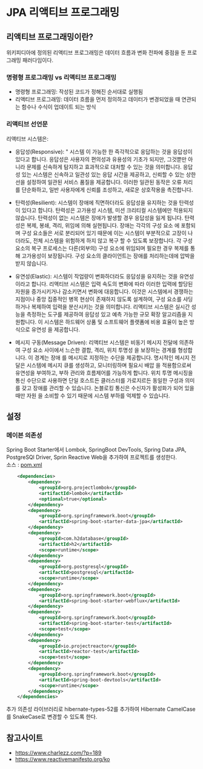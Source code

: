 # JPA 리액티브 프로그래밍

## 리액티브 프로그래밍이란?
위키피디아에 정의된 리액티브 프로그래밍은 데이터 흐름과 변화 전파에 중점을 둔 프로그래밍 패러다임이다. 

### 명령형 프로그래밍 vs 리액티브 프로그래밍
- 명령형 프로그래밍: 작성된 코드가 정해진 순서대로 실행됨
- 리액티브 프로그래밍: 데이터 흐름을 먼저 정의하고 데이터가 변경되었을 때 연관되는 함수나 수식이 업데이트 되는 방식

### 리액티브 선언문
리액티브 시스템은:  
- 응답성(Responsive): " 시스템 이 가능한 한 즉각적으로 응답하는 것을 응답성이 있다고 합니다. 응답성은 사용자의 편의성과 유용성의 기초가 되지만, 그것뿐만 아니라 문제를 신속하게 탐지하고 효과적으로 대처할 수 있는 것을 의미합니다. 응답성 있는 시스템은 신속하고 일관성 있는 응답 시간을 제공하고, 신뢰할 수 있는 상한선을 설정하여 일관된 서비스 품질을 제공합니다. 이러한 일관된 동작은 오류 처리를 단순화하고, 일반 사용자에게 신뢰를 조성하고, 새로운 상호작용을 촉진합니다.

- 탄력성(Resilient): 시스템이 장애에 직면하더라도 응답성을 유지하는 것을 탄력성이 있다고 합니다. 탄력성은 고가용성 시스템, 미션 크리티컬 시스템에만 적용되지 않습니다. 탄력성이 없는 시스템은 장애가 발생할 경우 응답성을 잃게 됩니다. 탄력성은 복제, 봉쇄, 격리, 위임에 의해 실현됩니다. 장애는 각각의 구성 요소 에 포함되며 구성 요소들은 서로 분리되어 있기 때문에 이는 시스템이 부분적으로 고장이 나더라도, 전체 시스템을 위험하게 하지 않고 복구 할 수 있도록 보장합니다. 각 구성 요소의 복구 프로세스는 다른(외부의) 구성 요소에 위임되며 필요한 경우 복제를 통해 고가용성이 보장됩니다. 구성 요소의 클라이언트는 장애를 처리하는데에 압박을 받지 않습니다.

- 유연성(Elastic): 시스템이 작업량이 변화하더라도 응답성을 유지하는 것을 유연성이라고 합니다. 리액티브 시스템은 입력 속도의 변화에 따라 이러한 입력에 할당된 자원을 증가시키거나 감소키면서 변화에 대응합니다. 이것은 시스템에서 경쟁하는 지점이나 중앙 집중적인 병목 현상이 존재하지 않도록 설계하여, 구성 요소를 샤딩하거나 복제하여 입력을 분산시키는 것을 의미합니다. 리액티브 시스템은 실시간 성능을 측정하는 도구를 제공하여 응답성 있고 예측 가능한 규모 확장 알고리즘을 지원합니다. 이 시스템은 하드웨어 상품 및 소프트웨어 플랫폼에 비용 효율이 높은 방식으로 유연성 을 제공합니다.

- 메시지 구동(Message Driven): 리액티브 시스템은 비동기 메시지 전달에 의존하여 구성 요소 사이에서 느슨한 결합, 격리, 위치 투명성 을 보장하는 경계를 형성합니다. 이 경계는 장애 를 메시지로 지정하는 수단을 제공합니다. 명시적인 메시지 전달은 시스템에 메시지 큐를 생성하고, 모니터링하며 필요시 배압 을 적용함으로써 유연성을 부여하고, 부하 관리와 흐름제어를 가능하게 합니다. 위치 투명 메시징을 통신 수단으로 사용하면 단일 호스트든 클러스터를 가로지르든 동일한 구성과 의미를 갖고 장애를 관리할 수 있습니다. 논블로킹 통신은 수신자가 활성화가 되어 있을 때만 자원 을 소비할 수 있기 때문에 시스템 부하를 억제할 수 있습니다.

## 설정

### 메이븐 의존성 
Spring Boot Starter에서 Lombok, SpringBoot DevTools, Spring Data JPA, PostgreSQl Driver, Sprin Reactive Web을 추가하여 프로젝트를 생성한다.  
소스 : [pom.xml](pom.xml)  
```xml
	<dependencies>
		<dependency>
			<groupId>org.projectlombok</groupId>
			<artifactId>lombok</artifactId>
			<optional>true</optional>
		</dependency>
		<dependency>
			<groupId>org.springframework.boot</groupId>
			<artifactId>spring-boot-starter-data-jpa</artifactId>
		</dependency>
		<dependency>
			<groupId>com.h2database</groupId>
			<artifactId>h2</artifactId>
			<scope>runtime</scope>
		</dependency>
		<dependency>
			<groupId>org.postgresql</groupId>
			<artifactId>postgresql</artifactId>
			<scope>runtime</scope>
		</dependency>
		<dependency>
			<groupId>org.springframework.boot</groupId>
			<artifactId>spring-boot-starter-webflux</artifactId>
		</dependency>
		<dependency>
			<groupId>org.springframework.boot</groupId>
			<artifactId>spring-boot-starter-test</artifactId>
			<scope>test</scope>
		</dependency>
		<dependency>
			<groupId>io.projectreactor</groupId>
			<artifactId>reactor-test</artifactId>
			<scope>test</scope>
		</dependency>
		<dependency>
			<groupId>org.springframework.boot</groupId>
			<artifactId>spring-boot-devtools</artifactId>
			<scope>runtime</scope>
		</dependency>
	</dependencies>
```
추가 의존성 라이브러리로 hibernate-types-52를 추가하여 Hibernate CamelCase를 SnakeCase로 변경할 수 있도록 한다.



## 참고사이트
- https://www.charlezz.com/?p=189
- https://www.reactivemanifesto.org/ko